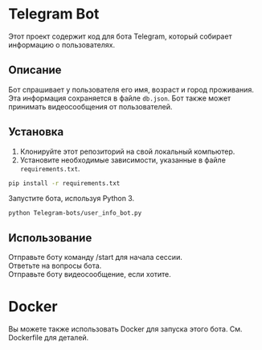 # Telegram Bot

Этот проект содержит код для бота Telegram, который собирает информацию о пользователях.

## Описание

Бот спрашивает у пользователя его имя, возраст и город проживания. Эта информация сохраняется в файле `db.json`. Бот также может принимать видеосообщения от пользователей.

## Установка

1. Клонируйте этот репозиторий на свой локальный компьютер.
2. Установите необходимые зависимости, указанные в файле `requirements.txt`.

```bash
pip install -r requirements.txt
```
Запустите бота, используя Python 3.
```
python Telegram-bots/user_info_bot.py
```
## Использование
Отправьте боту команду /start для начала сессии.<br>
Ответьте на вопросы бота.<br>
Отправьте боту видеосообщение, если хотите.<br>
# Docker
Вы можете также использовать Docker для запуска этого бота. См. Dockerfile для деталей.
